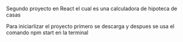 Segundo proyecto en React el cual es una calculadora de hipoteca de casas 

Para iniciarlizar el proyecto primero se descarga y despues se usa el comando npm start en la terminal